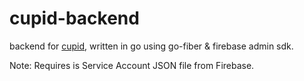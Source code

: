 # cupid-backend

backend for [cupid](https://github.com/criticic/cupid-frontend/tree/main), written in go using go-fiber & firebase admin sdk.

Note: Requires is Service Account JSON file from Firebase.
